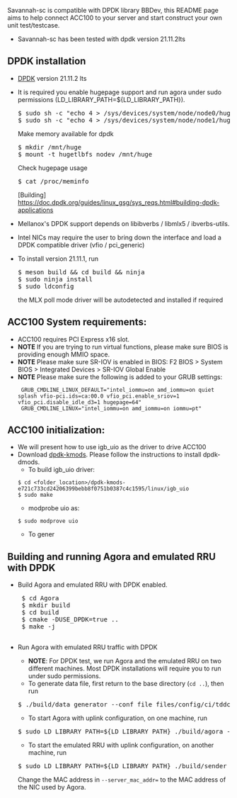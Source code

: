 Savannah-sc is compatible with DPDK library BBDev, this README page aims to help connect ACC100 to your server and start construct your own unit test/testcase. 
* Savannah-sc has been tested with dpdk version 21.11.2lts

## DPDK installation
  * [DPDK](http://core.dpdk.org/download/) version 21.11.2 lts
  * It is required you enable hugepage support and run agora under sudo permissions (LD_LIBRARY_PATH=${LD_LIBRARY_PATH}).
    <pre>
    $ sudo sh -c "echo 4 > /sys/devices/system/node/node0/hugepages/hugepages-1048576kB/nr_hugepages"
    $ sudo sh -c "echo 4 > /sys/devices/system/node/node1/hugepages/hugepages-1048576kB/nr_hugepages"
    </pre>
    Make memory available for dpdk
    <pre>
    $ mkdir /mnt/huge
    $ mount -t hugetlbfs nodev /mnt/huge
    </pre>
    Check hugepage usage
    <pre>
    $ cat /proc/meminfo
    </pre>
    [Building] https://doc.dpdk.org/guides/linux_gsg/sys_reqs.html#building-dpdk-applications

  * Mellanox's DPDK support depends on libibverbs / libmlx5 / ibverbs-utils.
  * Intel NICs may require the user to bring down the interface and load a DPDK compatible driver (vfio / pci_generic)
  * To install version 21.11.1, run
    <pre>
    $ meson build && cd build && ninja
    $ sudo ninja install
    $ sudo ldconfig
    </pre>
    the MLX poll mode driver will be autodetected and installed if required

## ACC100 System requirements:
 * ACC100 requires PCI Express x16 slot. 
 * **NOTE** If you are trying to run virtual functions, please make sure BIOS is providing enough MMIO space.
 * **NOTE** Please make sure SR-IOV is enabled in BIOS: F2 BIOS > System BIOS > Integrated Devices > SR-IOV Global Enable
 * **NOTE** Please make sure the following is added to your GRUB settings:
   ```
    GRUB_CMDLINE_LINUX_DEFAULT="intel_iommu=on amd_iommu=on quiet splash vfio-pci.ids=ca:00.0 vfio_pci.enable_sriov=1 vfio_pci.disable_idle_d3=1 hugepage=64"
    GRUB_CMDLINE_LINUX="intel_iommu=on amd_iommu=on iommu=pt"
   ```
## ACC100 initialization:
 * We will present how to use igb_uio as the driver to drive ACC100
 * Download [dpdk-kmods](http://git.dpdk.org/dpdk-kmods/commit/?id=e721c733cd24206399bebb8f0751b0387c4c1595). Please follow the instructions to install dpdk-dmods. 
   * To build igb_uio driver:
    ```
    $ cd <folder_location>/dpdk-kmods-e721c733cd24206399bebb8f0751b0387c4c1595/linux/igb_uio
    $ sudo make
    ```
   * modprobe uio as:
    ```
    $ sudo modprove uio
    ```
   * To gener

## Building and running Agora and emulated RRU with DPDK
 * Build Agora and emulated RRU with DPDK enabled.
    <pre>
    $ cd Agora
    $ mkdir build
    $ cd build
    $ cmake -DUSE_DPDK=true ..
    $ make -j
    </pre>

 * Run Agora with emulated RRU traffic with DPDK 
   * **NOTE**: For DPDK test, we run Agora and the emulated RRU on two different machines.
     Most DPDK installations will require you to run under sudo permissions. 
   * To generate data file, first return to the base directory (`cd ..`), then run
   <pre>
   $ ./build/data_generator --conf_file files/config/ci/tddconfig-sim-ul.json
   </pre>
   * To start Agora with uplink configuration, on one machine, run 
   <pre>
   $ sudo LD_LIBRARY_PATH=${LD_LIBRARY_PATH} ./build/agora --conf_file files/config/ci/tddconfig-sim-ul.json
   </pre>
    
   * To start the emulated RRU with uplink configuration, on another machine, run
   <pre>
   $ sudo LD_LIBRARY_PATH=${LD_LIBRARY_PATH} ./build/sender --num_threads=2 --core_offset=1 --enable_slow_start=1 --conf_file=files/config/ci/tddconfig-sim-ul.json --server_mac_addr=FF:FF:FF:FF:FF:FF
   </pre>
   Change the MAC address in `--server_mac_addr=` to the MAC address of the NIC used by Agora. 
   

